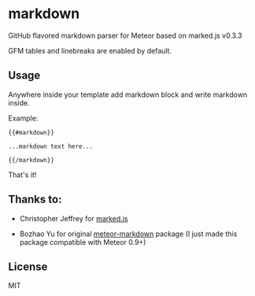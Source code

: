 markdown
========

GitHub flavored markdown parser for Meteor based on marked.js v0.3.3

GFM tables and linebreaks are enabled by default.


Usage
-----

Anywhere inside your template add markdown block and write markdown inside.

Example:

```
{{#markdown}}

...markdown text here...

{{/markdown}}
```

That's it!


Thanks to:
----------

- Christopher Jeffrey for <a href="https://github.com/chjj/marked" target="_blank">marked.js</a>

- Bozhao Yu for original <a href="https://github.com/yubozhao/meteor-markdown" target="_blank">meteor-markdown</a> package (I just made this package compatible with Meteor 0.9+)


License
-------
MIT

